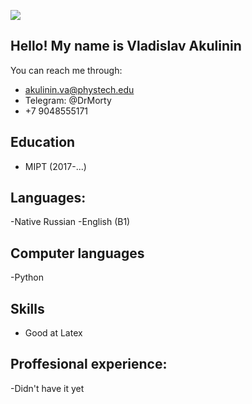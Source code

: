 ![](https://user-images.githubusercontent.com/31830532/35238570-e1399b42-ffbe-11e7-866b-91a80095eb24.jpg)

## Hello! My name is Vladislav Akulinin

You can reach me through:
- akulinin.va@phystech.edu
- Telegram: @DrMorty
- +7 9048555171

## Education
- MIPT (2017-...)

## Languages:
-Native Russian
-English (B1)
## Computer languages
-Python
## Skills 
- Good at Latex
## Proffesional experience:
-Didn't have it yet
